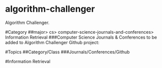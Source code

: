 # algorithm-challenger
Algorithm Challenger.

#Category
##major> cs> computer-science-journals-and-conferences> Information Retrieval
###Computer Science Journals & Conferences to be added to Algorithm Challenger Github project:

#Topics
##Category/Class
###Journals/Conferences/Github

#Information Retrieval
